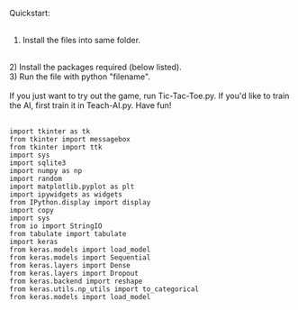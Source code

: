 Quickstart:
<br />
<br />
1) Install the files into same folder.
<br />
2) Install the packages required (below listed).
<br />
3) Run the file with python "filename".
<br />
<br />
If you just want to try out the game, run Tic-Tac-Toe.py. If you'd like to train the AI, first train it in Teach-AI.py. Have fun!
<br />
<br />

	import tkinter as tk
	from tkinter import messagebox
	from tkinter import ttk
	import sys
	import sqlite3
	import numpy as np
	import random
	import matplotlib.pyplot as plt
	import ipywidgets as widgets
	from IPython.display import display
	import copy
	import sys
	from io import StringIO
	from tabulate import tabulate
	import keras	
	from keras.models import load_model	
	from keras.models import Sequential
	from keras.layers import Dense
	from keras.layers import Dropout
	from keras.backend import reshape
	from keras.utils.np_utils import to_categorical
	from keras.models import load_model
<br />	
<br />
